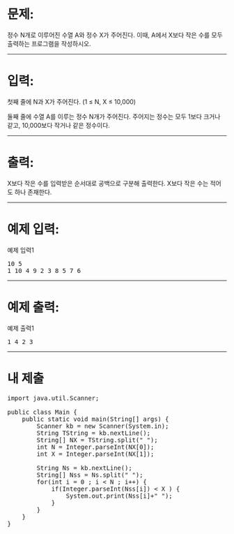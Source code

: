 # 문제: 
정수 N개로 이루어진 수열 A와 정수 X가 주어진다. 이때, A에서 X보다 작은 수를 모두 출력하는 프로그램을 작성하시오.

---
# 입력: 
첫째 줄에 N과 X가 주어진다. (1 ≤ N, X ≤ 10,000)

둘째 줄에 수열 A를 이루는 정수 N개가 주어진다. 주어지는 정수는 모두 1보다 크거나 같고, 10,000보다 작거나 같은 정수이다.

---
# 출력: 
X보다 작은 수를 입력받은 순서대로 공백으로 구분해 출력한다. X보다 작은 수는 적어도 하나 존재한다.

---
# 예제 입력:

예제 입력1
<pre>
10 5
1 10 4 9 2 3 8 5 7 6
</pre>

---
# 예제 출력:

예제 출력1
<pre>
1 4 2 3
</pre>

---
# 내 제출
<pre>
import java.util.Scanner;

public class Main {
	public static void main(String[] args) {
		Scanner kb = new Scanner(System.in);
		String TString = kb.nextLine();
		String[] NX = TString.split(" ");
		int N = Integer.parseInt(NX[0]);
		int X = Integer.parseInt(NX[1]);
		
		String Ns = kb.nextLine();
		String[] Nss = Ns.split(" ");
		for(int i = 0 ; i < N ; i++) {
			if(Integer.parseInt(Nss[i]) < X ) {
				System.out.print(Nss[i]+" ");
			}
		}
	}
}
</pre>
